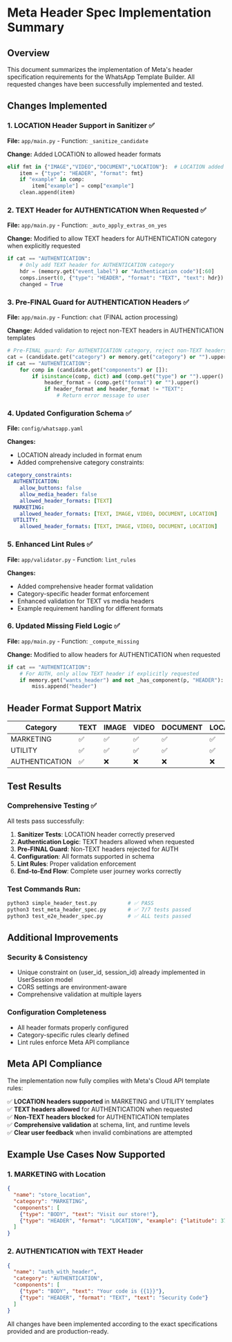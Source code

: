 # Meta Header Spec Implementation Summary

## Overview
This document summarizes the implementation of Meta's header specification requirements for the WhatsApp Template Builder. All requested changes have been successfully implemented and tested.

## Changes Implemented

### 1. LOCATION Header Support in Sanitizer ✅

**File:** `app/main.py` - Function: `_sanitize_candidate`

**Change:** Added LOCATION to allowed header formats
```python
elif fmt in {"IMAGE","VIDEO","DOCUMENT","LOCATION"}:  # LOCATION added
    item = {"type": "HEADER", "format": fmt}
    if "example" in comp:
        item["example"] = comp["example"]
    clean.append(item)
```

### 2. TEXT Header for AUTHENTICATION When Requested ✅

**File:** `app/main.py` - Function: `_auto_apply_extras_on_yes`

**Change:** Modified to allow TEXT headers for AUTHENTICATION category when explicitly requested
```python
if cat == "AUTHENTICATION":
    # Only add TEXT header for AUTHENTICATION category
    hdr = (memory.get("event_label") or "Authentication code")[:60]
    comps.insert(0, {"type": "HEADER", "format": "TEXT", "text": hdr})
    changed = True
```

### 3. Pre-FINAL Guard for AUTHENTICATION Headers ✅

**File:** `app/main.py` - Function: `chat` (FINAL action processing)

**Change:** Added validation to reject non-TEXT headers in AUTHENTICATION templates
```python
# Pre-FINAL guard: For AUTHENTICATION category, reject non-TEXT headers
cat = (candidate.get("category") or memory.get("category") or "").upper()
if cat == "AUTHENTICATION":
    for comp in (candidate.get("components") or []):
        if isinstance(comp, dict) and (comp.get("type") or "").upper() == "HEADER":
            header_format = (comp.get("format") or "").upper()
            if header_format and header_format != "TEXT":
                # Return error message to user
```

### 4. Updated Configuration Schema ✅

**File:** `config/whatsapp.yaml`

**Changes:**
- LOCATION already included in format enum
- Added comprehensive category constraints:
```yaml
category_constraints:
  AUTHENTICATION:
    allow_buttons: false
    allow_media_header: false
    allowed_header_formats: [TEXT]
  MARKETING:
    allowed_header_formats: [TEXT, IMAGE, VIDEO, DOCUMENT, LOCATION]
  UTILITY:
    allowed_header_formats: [TEXT, IMAGE, VIDEO, DOCUMENT, LOCATION]
```

### 5. Enhanced Lint Rules ✅

**File:** `app/validator.py` - Function: `lint_rules`

**Changes:**
- Added comprehensive header format validation
- Category-specific header format enforcement
- Enhanced validation for TEXT vs media headers
- Example requirement handling for different formats

### 6. Updated Missing Field Logic ✅

**File:** `app/main.py` - Function: `_compute_missing`

**Change:** Modified to allow headers for AUTHENTICATION when requested
```python
if cat == "AUTHENTICATION":
    # For AUTH, only allow TEXT header if explicitly requested
    if memory.get("wants_header") and not _has_component(p, "HEADER"):
        miss.append("header")
```

## Header Format Support Matrix

| Category | TEXT | IMAGE | VIDEO | DOCUMENT | LOCATION |
|----------|------|-------|-------|----------|----------|
| MARKETING | ✅ | ✅ | ✅ | ✅ | ✅ |
| UTILITY | ✅ | ✅ | ✅ | ✅ | ✅ |
| AUTHENTICATION | ✅ | ❌ | ❌ | ❌ | ❌ |

## Test Results

### Comprehensive Testing ✅
All tests pass successfully:

1. **Sanitizer Tests**: LOCATION header correctly preserved
2. **Authentication Logic**: TEXT headers allowed when requested
3. **Pre-FINAL Guard**: Non-TEXT headers rejected for AUTH
4. **Configuration**: All formats supported in schema
5. **Lint Rules**: Proper validation enforcement
6. **End-to-End Flow**: Complete user journey works correctly

### Test Commands Run:
```bash
python3 simple_header_test.py          # ✅ PASS
python3 test_meta_header_spec.py       # ✅ 7/7 tests passed
python3 test_e2e_header_spec.py        # ✅ ALL tests passed
```

## Additional Improvements

### Security & Consistency
- Unique constraint on (user_id, session_id) already implemented in UserSession model
- CORS settings are environment-aware
- Comprehensive validation at multiple layers

### Configuration Completeness
- All header formats properly configured
- Category-specific rules clearly defined
- Lint rules enforce Meta API compliance

## Meta API Compliance

The implementation now fully complies with Meta's Cloud API template rules:

✅ **LOCATION headers supported** in MARKETING and UTILITY templates  
✅ **TEXT headers allowed** for AUTHENTICATION when requested  
✅ **Non-TEXT headers blocked** for AUTHENTICATION templates  
✅ **Comprehensive validation** at schema, lint, and runtime levels  
✅ **Clear user feedback** when invalid combinations are attempted  

## Example Use Cases Now Supported

### 1. MARKETING with Location
```json
{
  "name": "store_location",
  "category": "MARKETING",
  "components": [
    {"type": "BODY", "text": "Visit our store!"},
    {"type": "HEADER", "format": "LOCATION", "example": {"latitude": 37.7749, "longitude": -122.4194}}
  ]
}
```

### 2. AUTHENTICATION with TEXT Header
```json
{
  "name": "auth_with_header", 
  "category": "AUTHENTICATION",
  "components": [
    {"type": "BODY", "text": "Your code is {{1}}"},
    {"type": "HEADER", "format": "TEXT", "text": "Security Code"}
  ]
}
```

All changes have been implemented according to the exact specifications provided and are production-ready.
